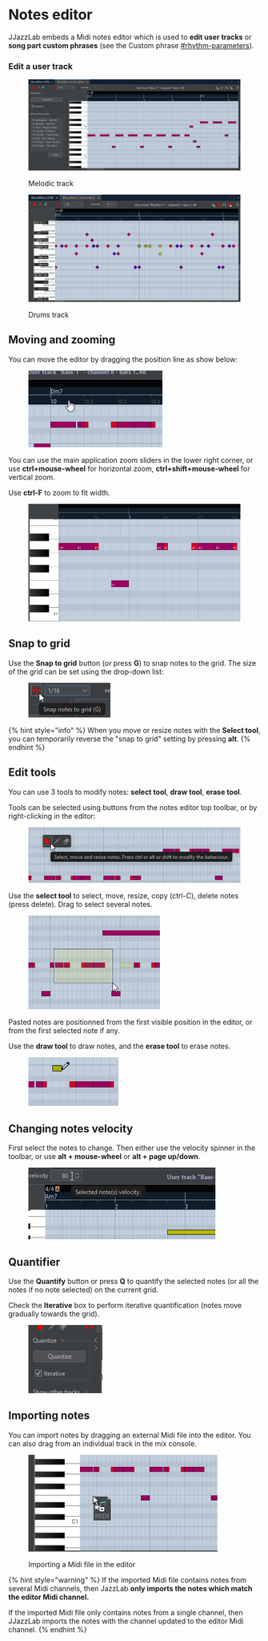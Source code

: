 # Notes editor

JJazzLab embeds a Midi notes editor which is used to **edit user tracks** or **song part custom phrases** (see the Custom phrase [#rhythm-parameters](song-structure.md#rhythm-parameters "mention")).



### Edit a user track



<figure><img src="../.gitbook/assets/2023-12-31 23_11_42-JJazzLab  4.0.2.png" alt=""><figcaption><p>Melodic track</p></figcaption></figure>

<figure><img src="../.gitbook/assets/2024-01-01 00_06_53-JJazzLab  4.0.2.png" alt=""><figcaption><p>Drums track</p></figcaption></figure>

## Moving and zooming

You can move the editor by dragging the position line as show below:

<figure><img src="../.gitbook/assets/2024-01-01 00_12_51-JJazzLab  4.0.2.png" alt=""><figcaption></figcaption></figure>

You can use the main application zoom sliders in the lower right corner, or use **ctrl+mouse-wheel** for horizontal zoom, **ctrl+shift+mouse-wheel** for vertical zoom.&#x20;

Use **ctrl-F** to zoom to fit width.

<figure><img src="../.gitbook/assets/2023-12-31 23_37_35-JJazzLab  4.0.2.png" alt=""><figcaption></figcaption></figure>

## Snap to grid

Use the **Snap to grid** button (or press **G**) to snap notes to the grid. The size of the grid can be set using the drop-down list:

<figure><img src="../.gitbook/assets/2023-12-31 23_20_16-JJazzLab  4.0.2.png" alt=""><figcaption></figcaption></figure>

{% hint style="info" %}
When you move or resize notes with the **Select tool**, you can temporarily reverse the "snap to grid" setting by pressing **alt**.
{% endhint %}

## Edit tools

You can use 3 tools to modify notes: **select tool**, **draw tool**, **erase tool**.&#x20;

Tools can be selected using buttons from the notes editor top toolbar, or by right-clicking in the editor:

<figure><img src="../.gitbook/assets/2023-12-31 23_14_25-JJazzLab  4.0.2.png" alt=""><figcaption></figcaption></figure>

Use the **select tool** to select, move, resize, copy (ctrl-C), delete notes (press delete). Drag to select several notes.

<figure><img src="../.gitbook/assets/2023-12-31 23_25_52-JJazzLab  4.0.2.png" alt=""><figcaption></figcaption></figure>

Pasted notes are positionned from the first visible position in the editor, or from the first selected note if any.

Use the **draw tool** to draw notes, and the **erase tool** to erase notes.

<figure><img src="../.gitbook/assets/2024-01-01 00_16_08-JJazzLab  4.0.2.png" alt=""><figcaption></figcaption></figure>

## Changing notes velocity

First select the notes to change. Then either use the velocity spinner in the toolbar, or use **alt + mouse-wheel** or **alt + page up/down**.

<figure><img src="../.gitbook/assets/2023-12-31 23_29_11-JJazzLab  4.0.2.png" alt=""><figcaption></figcaption></figure>

## Quantifier

Use the **Quantify** button or press **Q** to quantify the selected notes (or all the notes if no note selected) on the current grid.

Check the **Iterative** box to perform iterative quantification (notes move gradually towards the grid).

<figure><img src="../.gitbook/assets/2024-01-01 00_28_31-JJazzLab  4.0.2.png" alt=""><figcaption></figcaption></figure>

## Importing notes

You can import notes by dragging an external Midi file into the editor. You can also drag from an individual track in the mix console.

<figure><img src="../.gitbook/assets/2023-12-31 22_54_43-JJazzLab  4.0.2.png" alt=""><figcaption><p>Importing a Midi file in the editor</p></figcaption></figure>

{% hint style="warning" %}
If the imported Midi file contains notes from several Midi channels, then JazzLab **only imports the notes which match the editor Midi channel.**&#x20;

If the imported Midi file only contains notes from a single channel, then JJazzLab imports the notes with the channel updated to the editor Midi channel.
{% endhint %}
